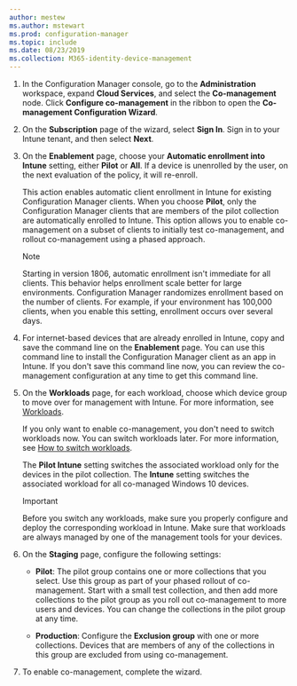 ```yaml
---
author: mestew
ms.author: mstewart
ms.prod: configuration-manager
ms.topic: include
ms.date: 08/23/2019
ms.collection: M365-identity-device-management
---
```

<!--Don't apply H2/H3 in this include file since they are context driven by article-->
1. In the Configuration Manager console, go to the **Administration** workspace, expand **Cloud Services**, and select the **Co-management** node. Click **Configure co-management** in the ribbon to open the **Co-management Configuration Wizard**.

2. On the **Subscription** page of the wizard, select **Sign In**. Sign in to your Intune tenant, and then select **Next**.  

3. On the **Enablement** page, choose your **Automatic enrollment into Intune** setting, either **Pilot** or **All**. If a device is  unenrolled by the user, on the next evaluation of the policy, it will re-enroll. <!--3330596--> 

    This action enables automatic client enrollment in Intune for existing Configuration Manager clients. When you choose **Pilot**, only the Configuration Manager clients that are members of the pilot collection are automatically enrolled to Intune. This option allows you to enable co-management on a subset of clients to initially test co-management, and rollout co-management using a phased approach. 

    > [!Note]  
    > Starting in version 1806, automatic enrollment isn't immediate for all clients. This behavior helps enrollment scale better for large environments. Configuration Manager randomizes enrollment based on the number of clients. For example, if your environment has 100,000 clients, when you enable this setting, enrollment occurs over several days.<!--1358003-->  

4. For internet-based devices that are already enrolled in Intune, copy and save the command line on the **Enablement** page. You can use this command line to install the Configuration Manager client as an app in Intune. If you don't save this command line now, you can review the co-management configuration at any time to get this command line.

5. On the **Workloads** page, for each workload, choose which device group to move over for management with Intune. For more information, see [Workloads](/sccm/comanage/workloads).  

    If you only want to enable co-management, you don't need to switch workloads now. You can switch workloads later. For more information, see [How to switch workloads](/sccm/comanage/how-to-switch-workloads).  

    The **Pilot Intune** setting switches the associated workload only for the devices in the pilot collection. The **Intune** setting switches the associated workload for all co-managed Windows 10 devices.  

    > [!Important]
    > Before you switch any workloads, make sure you properly configure and deploy the corresponding workload in Intune. Make sure that workloads are always managed by one of the management tools for your devices.  

6. On the **Staging** page, configure the following settings:  

    - **Pilot**: The pilot group contains one or more collections that you select. Use this group as part of your phased rollout of co-management. Start with a small test collection, and then add more collections to the pilot group as you roll out co-management to more users and devices. You can change the collections in the pilot group at any time.  

    - **Production**: Configure the **Exclusion group** with one or more collections. Devices that are members of any of the collections in this group are excluded from using co-management.  

7. To enable co-management, complete the wizard.  
